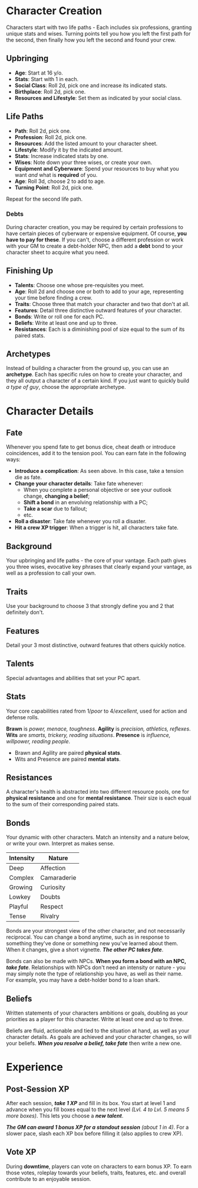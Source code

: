 # Character Creation

Characters start with two life paths - Each includes six professions, granting unique stats and wises. Turning points tell you how you left the first path for the second, then finally how you left the second and found your crew.

## Upbringing

- **Age**: Start at 16 y/o.
- **Stats**: Start with 1 in each.
- **Social Class**: Roll 2d, pick one and increase its indicated stats.
- **Birthplace**: Roll 2d, pick one.
- **Resources and Lifestyle**: Set them as indicated by your social class.

## Life Paths

- **Path**: Roll 2d, pick one.
- **Profession**: Roll 2d, pick one.
- **Resources**: Add the listed amount to your character sheet.
- **Lifestyle**: Modify it by the indicated amount.
- **Stats**: Increase indicated stats by one.
- **Wises**: Note down your three wises, or create your own.
- **Equipment and Cyberware**: Spend your resources to buy what you want _and_ what is **required** of you.
- **Age**: Roll 3d, choose 2 to add to age.
- **Turning Point**: Roll 2d, pick one.

Repeat for the second life path.

### Debts

During character creation, you may be required by certain professions to have certain pieces of cyberware or expensive equipment. Of course, **you have to pay for these**. If you can't, choose a different profession or work with your GM to create a debt-holder NPC, then add a **debt** bond to your character sheet to acquire what you need.

## Finishing Up

- **Talents**: Choose one whose pre-requisites you meet.
- **Age**: Roll 2d and choose one or both to add to your age, representing your time before finding a crew.
- **Traits**: Choose three that match your character and two that don't at all.
- **Features**: Detail three distinctive outward features of your character.
- **Bonds**: Write or roll one for each PC.
- **Beliefs**: Write at least one and up to three.
- **Resistances**: Each is a diminishing pool of size equal to the sum of its paired stats.

## Archetypes

Instead of building a character from the ground up, you can use an **archetype**. Each has specific rules on how to create your character, and they all output a character of a certain kind. If you just want to quickly build _a type of guy_, choose the appropriate archetype.

# Character Details

## Fate

Whenever you spend fate to get bonus dice, cheat death or introduce coincidences, add it to the tension pool. You can earn fate in the following ways:

- **Introduce a complication**: As seen above. In this case, take a tension die as fate.
- **Change your character details**: Take fate whenever:
  - When you complete a personal objective or see your outlook change, **changing a belief**;
  - **Shift a bond** in an envolving relationship with a PC;
  - **Take a scar** due to fallout;
  - etc.
- **Roll a disaster**: Take fate whenever you roll a disaster.
- **Hit a crew XP trigger**: When a trigger is hit, all characters take fate.

## Background

Your upbringing and life paths - the core of your vantage. Each path gives you three wises, evocative key phrases that clearly expand your vantage, as well as a profession to call your own.

## Traits

Use your background to choose 3 that strongly define you and 2 that definitely don't.

## Features

Detail your 3 most distinctive, outward features that others quickly notice.

## Talents

Special advantages and abilities that set your PC apart.

## Stats

Your core capabilities rated from 1/_poor_ to 4/_excellent_, used for action and defense rolls.

**Brawn** is _power, menace, toughness_.
**Agility** is _precision, athletics, reflexes_.
**Wits** are _smarts, trickery, reading situations_.
**Presence** is _influence, willpower, reading people_.

- Brawn and Agility are paired **physical stats**.
- Wits and Presence are paired **mental stats**.

## Resistances

A character's health is abstracted into two different resource pools, one for **physical resistance** and one for **mental resistance**. Their size is each equal to the sum of their corresponding paired stats.

## Bonds

Your dynamic with other characters. Match an intensity and a nature below, or write your own. Interpret as makes sense.

| Intensity | Nature      |
| --------- | ----------- |
| Deep      | Affection   |
| Complex   | Camaraderie |
| Growing   | Curiosity   |
| Lowkey    | Doubts      |
| Playful   | Respect     |
| Tense     | Rivalry     |

Bonds are your strongest view of the other character, and not necessarily reciprocal. You can change a bond anytime, such as in response to something they've done or something new you've learned about them. When it changes, give a short vignette. **_The other PC takes fate_**.

Bonds can also be made with NPCs. **When you form a bond with an NPC, _take fate_**. Relationships with NPCs don't need an intensity or nature - you may simply note the type of relationship you have, as well as their name. For example, you may have a debt-holder bond to a loan shark.

## Beliefs

Written statements of your characters ambitions or goals, doubling as your priorities as a player for this character. Write at least one and up to three.

Beliefs are fluid, actionable and tied to the situation at hand, as well as your character details. As goals are achieved and your character changes, so will your beliefs. **_When you resolve a belief, take fate_** then write a new one.

# Experience

## Post-Session XP

After each session, **_take 1 XP_** and fill in its box. You start at level 1 and advance when you fill boxes equal to the next level _(Lvl. 4 to Lvl. 5 means 5 more boxes)_. This lets you choose a **_new talent_**.

**_The GM can award 1 bonus XP for a standout session_** _(about 1 in 4)_. For a slower pace, slash each XP box before filling it (also applies to crew XP).

## Vote XP

During **downtime**, players can vote on characters to earn bonus XP. To earn those votes, roleplay towards your beliefs, traits, features, etc. and overall contribute to an enjoyable session.
